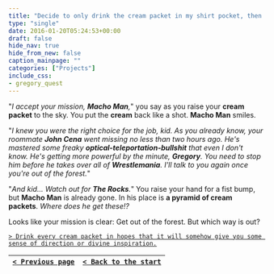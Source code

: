 ```yaml
---
title: "Decide to only drink the cream packet in my shirt pocket, then accept the mission and raise my hand for a fist-bump."
type: "single"
date: 2016-01-20T05:24:53+00:00
draft: false
hide_nav: true
hide_from_new: false
caption_mainpage: ""
categories: ["Projects"]
include_css:
- gregory_quest
---
```


"*I accept your mission, **Macho Man**,*" you say as you raise your **cream packet** to the sky. You put the **cream** back like a shot. **Macho Man** smiles.

"*I knew you were the right choice for the job, kid. As you already know, your roommate **John Cena** went missing no less than two hours ago. He's mastered some freaky **optical-teleportation-bullshit** that even I don't know. He's getting more powerful by the minute, **Gregory**. You need to stop him before he takes over all of **Wrestlemania**. I'll talk to you again once you're out of the forest.*"

"*And kid... Watch out for **The Rocks**.*" You raise your hand for a fist bump, but **Macho Man** is already gone. In his place is **a pyramid of cream packets**. *Where does he get these!?*

Looks like your mission is clear: Get out of the forest. But which way is out?

[``> Drink every cream packet in hopes that it will somehow give you some sense of direction or divine inspiration.``](../9)

|[``< Previous page``](../7)|[``< Back to the start``](../)|
|---|---|